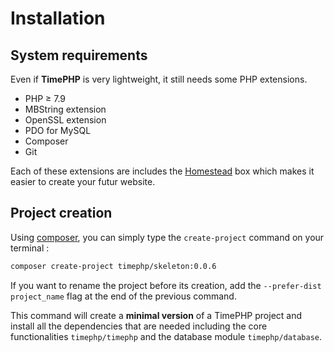 # Installation

## System requirements

Even if **TimePHP** is very lightweight, it still needs some PHP extensions.

- PHP &ge; 7.9
- MBString extension
- OpenSSL extension
- PDO for MySQL
- Composer
- Git

Each of these extensions are includes  the [Homestead](https://laravel.com/docs/8.x/homestead) box which makes it easier to create your futur website.

## Project creation

Using [composer](https://getcomposer.org/), you can simply type the `create-project` command on your terminal : 

```bash
composer create-project timephp/skeleton:0.0.6
```

If you want to rename the project before its creation, add the `--prefer-dist project_name` flag at the end of the previous command.

This command will create a **minimal version** of a TimePHP project and install all the dependencies that are needed including the core functionalities `timephp/timephp` and the database module `timephp/database`.